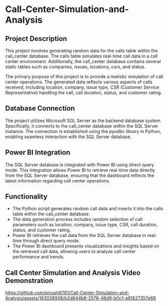 # Call-Center-Simulation-and-Analysis
## Project Description
This project involves generating random data for the calls table within the call_center database. The calls table simulates real-time call data in a call center environment. Additionally, the call_center database contains several static tables such as companies, issues, locations, csrs, and status.

The primary purpose of this project is to provide a realistic simulation of call center operations. The generated data reflects various aspects of calls received, including location, company, issue type, CSR (Customer Service Representative) handling the call, call duration, status, and customer rating.

## Database Connection
The project utilizes Microsoft SQL Server as the backend database system. Specifically, it connects to the call_center database within the SQL Server instance. The connection is established using the pyodbc library in Python, enabling seamless interaction with the SQL Server database.

## Power BI Integration
The SQL Server database is integrated with Power BI using direct query mode. This integration allows Power BI to retrieve real-time data directly from the SQL Server database, ensuring that the dashboard reflects the latest information regarding call center operations.

## Functionality
* The Python script generates random call data and inserts it into the calls table within the call_center database.
* The data generation process includes random selection of call parameters such as location, company, issue type, CSR, call duration, status, and customer rating.
* Power BI retrieves the call data from the SQL Server database in real-time through direct query mode.
* The Power BI dashboard presents visualizations and insights based on the retrieved call data, allowing users to analyze call center performance and trends.
## Call Center Simulation and Analysis Video Demonstration


https://github.com/piyush8781/Call-Center-Simulation-and-Analysis/assets/163038938/b2d644b8-2576-46d9-b0c1-a81627357e68

